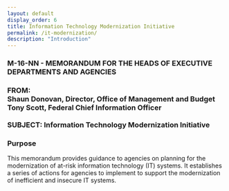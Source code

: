 ```yaml
---
layout: default
display_order: 6
title: Information Technology Modernization Initiative
permalink: /it-modernization/
description: "Introduction"
---
```


### M-16-NN - MEMORANDUM FOR THE HEADS OF EXECUTIVE DEPARTMENTS AND AGENCIES

<h3> FROM:
<br/>
Shaun Donovan, Director, Office of Management and Budget
<br/>
Tony Scott, Federal Chief Information Officer
<br/>
<br/>
SUBJECT:	Information Technology Modernization Initiative
</h3>

### Purpose

This memorandum provides guidance to agencies on planning for the modernization of at-risk information technology (IT) systems.  It establishes a series of actions for agencies to implement to support the modernization of inefficient and insecure IT systems.  

